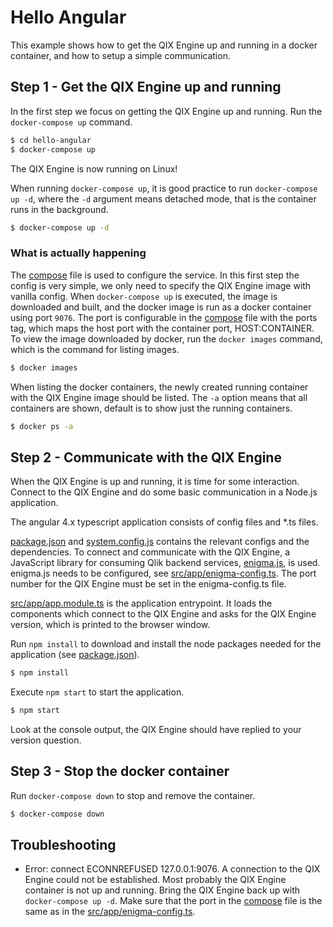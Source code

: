 # Hello Angular
This example shows how to get the QIX Engine up and running in a docker container, and 
how to setup a simple communication.

## Step 1 - Get the QIX Engine up and running
In the first step we focus on getting the QIX Engine up and running. Run the `docker-compose up` command.

```bash
$ cd hello-angular
$ docker-compose up
```
The QIX Engine is now running on Linux!

When running `docker-compose up`, it is good practice to run `docker-compose up -d`, where
the `-d` argument means detached mode, that is the container runs in the background.

```bash
$ docker-compose up -d
```

### What is actually happening
The [compose](docker-compose.yml) file is used to configure the service. In this first step the config is 
very simple, we only need to specify the QIX Engine image with vanilla config. When `docker-compose up` is executed,
the image is downloaded and built, and the docker image is run as a docker container using port `9076`. The port
is configurable in the [compose](docker-compose.yml) file with the ports tag, which maps the host port with 
the container port, HOST:CONTAINER. To view the image downloaded by docker, run the `docker images` command, which is the command for listing images.

```bash
$ docker images
```

When listing the docker containers, the newly created running container with the QIX Engine image should be listed.
The `-a` option means that all containers are shown, default is to show just the running containers.

```bash
$ docker ps -a
```

## Step 2 - Communicate with the QIX Engine
When the QIX Engine is up and running, it is time for some interaction. Connect to the QIX Engine
and do some basic communication in a Node.js application.

The angular 4.x typescript application consists of config files and *.ts files. 

[package.json](package.json) and [system.config.js](system.config.js) contains the relevant configs and the dependencies. 
To connect and communicate with the QIX Engine, a JavaScript library for consuming 
Qlik backend services, [enigma.js](https://github.com/qlik-oss/enigma.js), is used.
enigma.js needs to be configured, see [src/app/enigma-config.ts](src/app/enigma-config.ts). The port
number for the QIX Engine must be set in the enigma-config.ts file.

[src/app/app.module.ts](src/app/app.module.ts) is the application entrypoint. It loads the components which connect to the QIX Engine and asks for the
QIX Engine version, which is printed to the browser window.

Run `npm install` to download and install the node packages needed for the application (see [package.json](package.json)).

```bash
$ npm install
```

Execute `npm start` to start the application.

```bash
$ npm start
```

Look at the console output, the QIX Engine should have replied to your version question.

## Step 3 - Stop the docker container
Run `docker-compose down` to stop and remove the container.

```bash
$ docker-compose down
```

## Troubleshooting

- Error: connect ECONNREFUSED 127.0.0.1:9076.
A connection to the QIX Engine could not be established. Most probably the QIX Engine container is not
up and running. Bring the QIX Engine back up with `docker-compose up -d`.
Make sure that the port in the [compose](docker-compose.yml) file is the same as in the 
[src/app/enigma-config.ts](src/app/enigma-config.ts).


